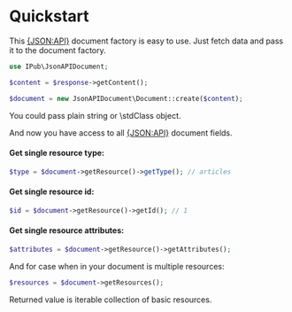 # Quickstart

This [{JSON:API}](http://jsonapi.org) document factory is easy to use. Just fetch data and pass it to the document factory.

```php
use IPub\JsonAPIDocument;

$content = $response->getContent();

$document = new JsonAPIDocument\Document::create($content);
```

You could pass plain string or \stdClass object.

And now you have access to all [{JSON:API}](http://jsonapi.org) document fields.

#### Get single resource type:

```php
$type = $document->getResource()->getType(); // articles
```

#### Get single resource id:

```php
$id = $document->getResource()->getId(); // 1
```

#### Get single resource attributes:

```php
$attributes = $document->getResource()->getAttributes();
```

And for case when in your document is multiple resources:

```php
$resources = $document->getResources();
```

Returned value is iterable collection of basic resources.
